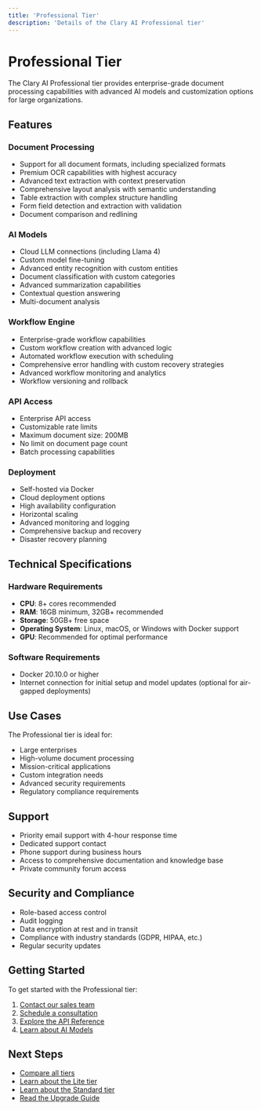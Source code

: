 ```yaml
---
title: 'Professional Tier'
description: 'Details of the Clary AI Professional tier'
---
```


# Professional Tier

The Clary AI Professional tier provides enterprise-grade document processing capabilities with advanced AI models and customization options for large organizations.

## Features

### Document Processing

- Support for all document formats, including specialized formats
- Premium OCR capabilities with highest accuracy
- Advanced text extraction with context preservation
- Comprehensive layout analysis with semantic understanding
- Table extraction with complex structure handling
- Form field detection and extraction with validation
- Document comparison and redlining

### AI Models

- Cloud LLM connections (including Llama 4)
- Custom model fine-tuning
- Advanced entity recognition with custom entities
- Document classification with custom categories
- Advanced summarization capabilities
- Contextual question answering
- Multi-document analysis

### Workflow Engine

- Enterprise-grade workflow capabilities
- Custom workflow creation with advanced logic
- Automated workflow execution with scheduling
- Comprehensive error handling with custom recovery strategies
- Advanced workflow monitoring and analytics
- Workflow versioning and rollback

### API Access

- Enterprise API access
- Customizable rate limits
- Maximum document size: 200MB
- No limit on document page count
- Batch processing capabilities

### Deployment

- Self-hosted via Docker
- Cloud deployment options
- High availability configuration
- Horizontal scaling
- Advanced monitoring and logging
- Comprehensive backup and recovery
- Disaster recovery planning

## Technical Specifications

### Hardware Requirements

- **CPU**: 8+ cores recommended
- **RAM**: 16GB minimum, 32GB+ recommended
- **Storage**: 50GB+ free space
- **Operating System**: Linux, macOS, or Windows with Docker support
- **GPU**: Recommended for optimal performance

### Software Requirements

- Docker 20.10.0 or higher
- Internet connection for initial setup and model updates (optional for air-gapped deployments)

## Use Cases

The Professional tier is ideal for:

- Large enterprises
- High-volume document processing
- Mission-critical applications
- Custom integration needs
- Advanced security requirements
- Regulatory compliance requirements

## Support

- Priority email support with 4-hour response time
- Dedicated support contact
- Phone support during business hours
- Access to comprehensive documentation and knowledge base
- Private community forum access

## Security and Compliance

- Role-based access control
- Audit logging
- Data encryption at rest and in transit
- Compliance with industry standards (GDPR, HIPAA, etc.)
- Regular security updates

## Getting Started

To get started with the Professional tier:

1. [Contact our sales team](https://claryai.com/contact)
2. [Schedule a consultation](https://claryai.com/consultation)
3. [Explore the API Reference](/api-reference/overview)
4. [Learn about AI Models](/concepts/ai-models/index)

## Next Steps

- [Compare all tiers](/tiers/overview)
- [Learn about the Lite tier](/tiers/lite)
- [Learn about the Standard tier](/tiers/standard)
- [Read the Upgrade Guide](/tiers/upgrade-guide)
